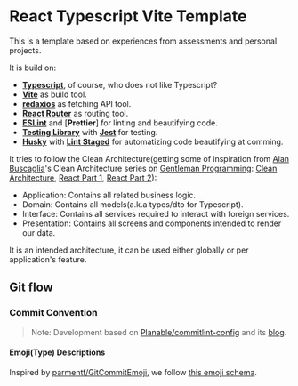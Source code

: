 # React Typescript Vite Template

This is a template based on experiences from assessments and personal projects.

It is build on:
- [**Typescript**](https://www.typescriptlang.org/), of course, who does not like Typescript?
- [**Vite**](https://vitejs.dev/) as build tool.
- [**redaxios**](https://github.com/developit/redaxios) as fetching API tool.
- [**React Router**](https://reactrouter.com/) as routing tool.
- [**ESLint**](https://eslint.org/) and [**Prettier**] for linting and beautifying code.
- [**Testing Library**](https://testing-library.com/) with [**Jest**](https://jestjs.io/) for testing.
- [**Husky**](https://typicode.github.io/husky/#/) with [**Lint Staged**](https://github.com/okonet/lint-staged) for automatizing code beautifying at comming.

It tries to follow the Clean Architecture(getting some of inspiration from [Alan Buscaglia](https://www.linkedin.com/in/alanbuscaglia/)'s Clean Architecture series on [Gentleman Programming](https://www.youtube.com/c/GentlemanProgramming): [Clean Architecture](https://www.youtube.com/watch?v=vRGVnqylO68), [React Part 1](https://www.youtube.com/watch?v=5LqhlCd2_nE), [React Part 2](https://www.youtube.com/watch?v=XEcZaKK38fg)):
- Application: Contains all related business logic.
- Domain: Contains all models(a.k.a types/dto for Typescript).
- Interface: Contains all services required to interact with foreign services.
- Presentation: Contains all screens and components intended to render our data.

It is an intended architecture, it can be used either globally or per application's feature.

## Git flow

### Commit Convention

> Note: Development based on  [Planable/commitlint-config](https://github.com/Planable/commitlint-config) and its [blog](https://strdr4605.com/commitlint-custom-commit-message-with-emojis).

#### Emoji(Type) Descriptions

Inspired by [parmentf/GitCommitEmoji](https://gist.github.com/parmentf/035de27d6ed1dce0b36a), we follow [this emoji schema](https://gitmoji.dev/).